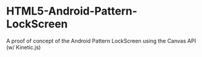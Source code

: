 HTML5-Android-Pattern-LockScreen
================================

A proof of concept of the Android Pattern LockScreen using the Canvas API (w/ Kinetic.js)